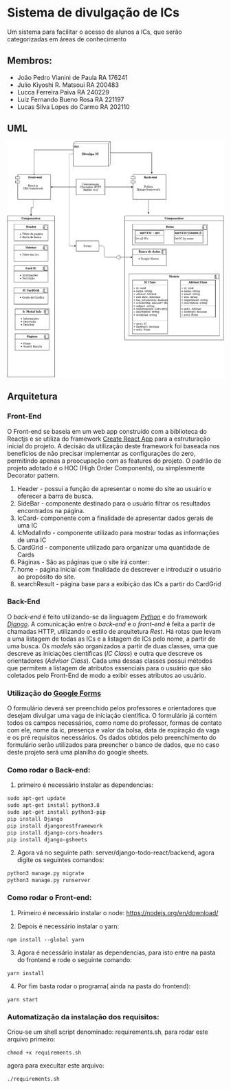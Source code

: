 # Sistema de divulgação de ICs
Um sistema para facilitar o acesso de alunos a ICs, que serão categorizadas em áreas de conhecimento
## Membros:
* João Pedro Vianini de Paula RA 176241
* Julio Kiyoshi R. Matsoui RA 200483
* Lucca Ferreira Paiva RA 240229
* Luiz Fernando Bueno Rosa RA 221197
* Lucas Silva Lopes do Carmo RA 202110

## UML

![](/images/UML-Divulga-IC.png)
## Arquitetura


### Front-End
O Front-end se baseia em um web app construído com a biblioteca do Reactjs e se utiliza do framework [Create React App](https://github.com/facebook/create-react-app) para a estruturação inicial do projeto. A decisão da utilização deste framework foi baseada nos benefícios de não precisar implementar as configurações do zero, permitindo apenas a preocupação com as features do projeto. O padrão de projeto adotado é o HOC (High Order Components), ou simplesmente Decorator pattern.

1. Header - possui a função de apresentar o nome do site ao usuário e oferecer a barra de busca.
1. SideBar - componente destinado para o usuário filtrar os resultados encontrados na página.
1. IcCard- componente com a finalidade de apresentar dados gerais de uma IC
1. IcModalInfo - componente utilizado para mostrar todas as informações de uma IC
1. CardGrid - componente utilizado para organizar uma quantidade de Cards
1. Páginas - São as páginas que o site irá conter:
1. home - página inicial com finalidade de descrever e introduzir o usuário ao propósito do site.
1. searchResult - página base para a exibição das ICs a partir do CardGrid



### Back-End
O *back-end* é feito utilizando-se da linguagem [*Python*](https://www.python.org/) e do framework [*Django*](https://www.djangoproject.com/). 
A comunicação entre o *back-end* e o *front-end* é feita a partir de chamadas HTTP, 
utilizando o estilo de arquitetura *Rest*. Há rotas que levam a uma listagem de todas
as ICs e a listagem de ICs pelo nome, a partir de uma busca. Os *models* são organizados
a partir de duas classes, uma que descreve as iniciações científicas (*IC Class*) e outra
que descreve os orientadores (*Advisor Class*). Cada uma dessas classes possui métodos que
permitem a listagem de atributos essenciais para o usuário que são coletados pelo Front-End
de modo a exibir esses atributos ao usuário.



### Utilização do [Google Forms](https://forms.google.com) 
O formulário deverá ser preenchido pelos professores e orientadores que desejam divulgar uma
vaga de iniciação científica. O formulário já contém todos os campos necessários, como nome do
professor, formas de contato com ele, nome da ic, presença e valor da bolsa, data de expiração
da vaga e os pré requisitos necessários. Os dados obtidos pelo preenchimento do formulário serão utilizados para preencher o banco de dados, que no caso deste projeto será uma planilha do google sheets.
### Como rodar o Back-end:
1. primeiro é necessário instalar as dependencias:
```
sudo apt-get update
sudo apt-get install python3.8
sudo apt-get install python3-pip
pip install Django
pip install djangorestframework
pip install django-cors-headers
pip install django-gsheets
```
2. Agora vá no seguinte path: server/django-todo-react/backend, agora digite os seguintes comandos:
```
python3 manage.py migrate
python3 manage.py runserver
```


### Como rodar o Front-end:
1. Primeiro é necessário instalar o node:
https://nodejs.org/en/download/

2. Depois é necessário instalar o yarn:
```
npm install --global yarn
```
3. Agora é necessário instalar as dependencias, para isto entre na pasta do frontend e rode o seguinte comando:
````
yarn install
````
4. Por fim basta rodar o programa( ainda na pasta do frontend): 
````
yarn start
````

### Automatização da instalação dos requisitos:
Criou-se um shell script denominado: requirements.sh, para rodar este arquivo primeiro:
```
chmod +x requirements.sh
```
agora para execultar este arquivo:
```
./requirements.sh
```

